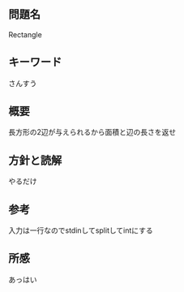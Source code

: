 ## 問題名
Rectangle
## キーワード
さんすう
## 概要
長方形の2辺が与えられるから面積と辺の長さを返せ
## 方針と読解
やるだけ
## 参考
入力は一行なのでstdinしてsplitしてintにする
## 所感
あっはい